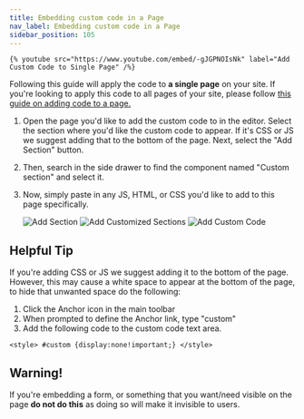 ```yaml
---
title: Embedding custom code in a Page
nav_label: Embedding custom code in a Page
sidebar_position: 105
---
```


    {% youtube src="https://www.youtube.com/embed/-gJGPNOIsNk" label="Add Custom Code to Single Page" /%}

Following this guide will apply the code to **a single page** on your site. If you're looking to apply this code to all
pages of your site, please
follow [this guide on adding code to a page.](/docs/studio/Integrations/Adding-HTML-CSS-or-JavaScript-to-all-your-pages)

1. Open the page you'd like to add the custom code to in the editor. Select the section where you'd like the custom code
   to appear. If it's CSS or JS we suggest adding that to the bottom of the page. Next, select the "Add Section" button.
2. Then, search in the side drawer to find the component named "Custom section" and select it.
3. Now, simply paste in any JS, HTML, or CSS you'd like to add to this page specifically.

   ![Add Section](/assets/studio/code_1.png)
   ![Add Customized Sections](/assets/studio/code_2.png)
   ![Add Custom Code](/assets/studio/code_3.png)

## Helpful Tip

If you're adding CSS or JS we suggest adding it to the bottom of the page. However, this may cause a white space to
appear at the bottom of the page, to hide that unwanted space do the following:

1. Click the Anchor icon in the main toolbar
2. When prompted to define the Anchor link, type "custom"
3. Add the following code to the custom code text area.

`<style> #custom {display:none!important;} </style>`

## Warning!

If you're embedding a form, or something that you want/need visible on the page **do not do this** as doing so will make
it invisible to users.




